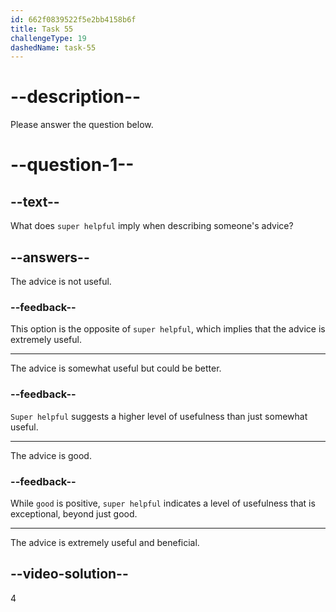 ```yaml
---
id: 662f0839522f5e2bb4158b6f
title: Task 55
challengeType: 19
dashedName: task-55
---
```


# --description--

Please answer the question below.

# --question-1--

## --text--

What does `super helpful` imply when describing someone's advice?

## --answers--

The advice is not useful.

### --feedback--

This option is the opposite of `super helpful`, which implies that the advice is extremely useful.

---

The advice is somewhat useful but could be better.

### --feedback--

`Super helpful` suggests a higher level of usefulness than just somewhat useful.

---

The advice is good.

### --feedback--

While `good` is positive, `super helpful` indicates a level of usefulness that is exceptional, beyond just good.

---

The advice is extremely useful and beneficial.

## --video-solution--

4
